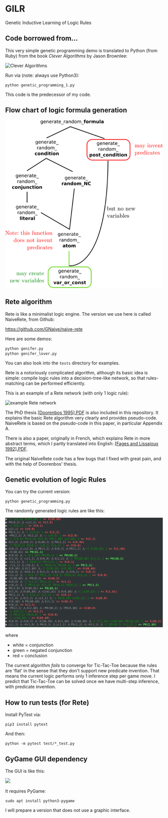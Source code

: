 GILR
====

Genetic Inductive Learning of Logic Rules

Code borrowed from...
---------------------

This very simple genetic programming demo is translated to Python (from Ruby) from the book _Clever Algorithms_ by Jason Brownlee:

![Clever Algorithms](Clever_Algorithms_cover.jpg)

Run via (note: always use Python3):

    python genetic_programming_1.py

This code is the predecessor of my code.

Flow chart of logic formula generation
--------------------------------------

![Flow chart](program-flow-chart_resized.png)
 
Rete algorithm
--------------

Rete is like a minimalist logic engine.  The version we use here is called NaiveRete, from Github:

https://github.com/GNaive/naive-rete

Here are some demos:

    python genifer.py
    python genifer_lover.py

You can also look into the `tests` directory for examples.

Rete is a notoriously complicated algorithm, although its basic idea is simple:  compile logic rules into a decision-tree-like network, so that rules-matching can be performed efficiently.

This is an example of a Rete network (with only 1 logic rule):

![example Rete network](rete_graph_ncc_test.png)

The PhD thesis [[Doorenbos 1995].PDF](basic_Rete_algorithm_[Doorenbos1995].pdf) is also included in this repository.  It explains the basic Rete algorithm very clearly and provides pseudo-code.  NaiveRete is based on the pseudo-code in this paper, in particular Appendix A.

There is also a paper, originally in French, which explains Rete in more abstract terms, which I partly translated into English: [[Fages and Lissajoux 1992].PDF](Fages_Lissajoux1992.pdf).

The original NaiveRete code has a few bugs that I fixed with great pain, and with the help of Doorenbos' thesis.

Genetic evolution of logic Rules
--------------------------------

You can try the current version:

    python genetic_programming.py

The randomly generated logic rules are like this:

![](logic_rules_screenshot.png)

where

* white = conjunction
* green = negated conjunction
* red = conclusion

The current algorithm _fails_ to converge for Tic-Tac-Toe because the rules are 'flat' in the sense that they don't support new predicate invention.  That means the current logic performs only 1 inference step per game move.  I predict that Tic-Tac-Toe can be solved once we have multi-step inference, with predicate invention.

How to run tests (for Rete)
---------------------------

Install PyTest via:

    pip3 install pytest

And then:

    python -m pytest test/*_test.py


GyGame GUI dependency
---------------------

The GUI is like this:

![](GUI-screenshot.png)

It requires PyGame:

    sudo apt install python3-pygame

I will prepare a version that does not use a graphic interface.